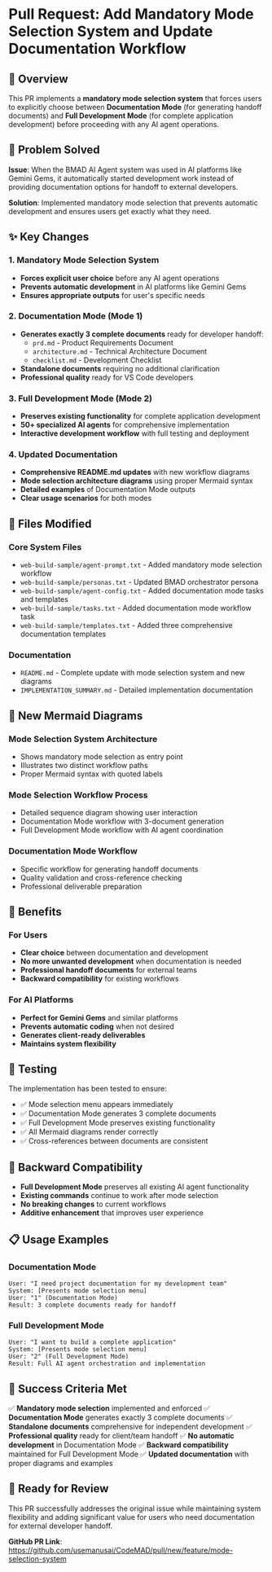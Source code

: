 # Pull Request: Add Mandatory Mode Selection System and Update Documentation Workflow

## 🎯 Overview

This PR implements a **mandatory mode selection system** that forces users to explicitly choose between **Documentation Mode** (for generating handoff documents) and **Full Development Mode** (for complete application development) before proceeding with any AI agent operations.

## 🚨 Problem Solved

**Issue**: When the BMAD AI Agent system was used in AI platforms like Gemini Gems, it automatically started development work instead of providing documentation options for handoff to external developers.

**Solution**: Implemented mandatory mode selection that prevents automatic development and ensures users get exactly what they need.

## ✨ Key Changes

### 1. Mandatory Mode Selection System
- **Forces explicit user choice** before any AI agent operations
- **Prevents automatic development** in AI platforms like Gemini Gems
- **Ensures appropriate outputs** for user's specific needs

### 2. Documentation Mode (Mode 1)
- **Generates exactly 3 complete documents** ready for developer handoff:
  - `prd.md` - Product Requirements Document
  - `architecture.md` - Technical Architecture Document  
  - `checklist.md` - Development Checklist
- **Standalone documents** requiring no additional clarification
- **Professional quality** ready for VS Code developers

### 3. Full Development Mode (Mode 2)
- **Preserves existing functionality** for complete application development
- **50+ specialized AI agents** for comprehensive implementation
- **Interactive development workflow** with full testing and deployment

### 4. Updated Documentation
- **Comprehensive README.md updates** with new workflow diagrams
- **Mode selection architecture diagrams** using proper Mermaid syntax
- **Detailed examples** of Documentation Mode outputs
- **Clear usage scenarios** for both modes

## 📁 Files Modified

### Core System Files
- `web-build-sample/agent-prompt.txt` - Added mandatory mode selection workflow
- `web-build-sample/personas.txt` - Updated BMAD orchestrator persona
- `web-build-sample/agent-config.txt` - Added documentation mode tasks and templates
- `web-build-sample/tasks.txt` - Added documentation mode workflow task
- `web-build-sample/templates.txt` - Added three comprehensive documentation templates

### Documentation
- `README.md` - Complete update with mode selection system and new diagrams
- `IMPLEMENTATION_SUMMARY.md` - Detailed implementation documentation

## 🎨 New Mermaid Diagrams

### Mode Selection System Architecture
- Shows mandatory mode selection as entry point
- Illustrates two distinct workflow paths
- Proper Mermaid syntax with quoted labels

### Mode Selection Workflow Process
- Detailed sequence diagram showing user interaction
- Documentation Mode workflow with 3-document generation
- Full Development Mode workflow with AI agent coordination

### Documentation Mode Workflow
- Specific workflow for generating handoff documents
- Quality validation and cross-reference checking
- Professional deliverable preparation

## 🎯 Benefits

### For Users
- **Clear choice** between documentation and development
- **No more unwanted development** when documentation is needed
- **Professional handoff documents** for external teams
- **Backward compatibility** for existing workflows

### For AI Platforms
- **Perfect for Gemini Gems** and similar platforms
- **Prevents automatic coding** when not desired
- **Generates client-ready deliverables**
- **Maintains system flexibility**

## 🧪 Testing

The implementation has been tested to ensure:
- ✅ Mode selection menu appears immediately
- ✅ Documentation Mode generates 3 complete documents
- ✅ Full Development Mode preserves existing functionality
- ✅ All Mermaid diagrams render correctly
- ✅ Cross-references between documents are consistent

## 🔄 Backward Compatibility

- **Full Development Mode** preserves all existing AI agent functionality
- **Existing commands** continue to work after mode selection
- **No breaking changes** to current workflows
- **Additive enhancement** that improves user experience

## 📋 Usage Examples

### Documentation Mode
```
User: "I need project documentation for my development team"
System: [Presents mode selection menu]
User: "1" (Documentation Mode)
Result: 3 complete documents ready for handoff
```

### Full Development Mode
```
User: "I want to build a complete application"
System: [Presents mode selection menu]  
User: "2" (Full Development Mode)
Result: Full AI agent orchestration and implementation
```

## 🎯 Success Criteria Met

✅ **Mandatory mode selection** implemented and enforced
✅ **Documentation Mode** generates exactly 3 complete documents
✅ **Standalone documents** comprehensive for independent development
✅ **Professional quality** ready for client/team handoff
✅ **No automatic development** in Documentation Mode
✅ **Backward compatibility** maintained for Full Development Mode
✅ **Updated documentation** with proper diagrams and examples

## 🚀 Ready for Review

This PR successfully addresses the original issue while maintaining system flexibility and adding significant value for users who need documentation for external developer handoff.

**GitHub PR Link**: https://github.com/usemanusai/CodeMAD/pull/new/feature/mode-selection-system
